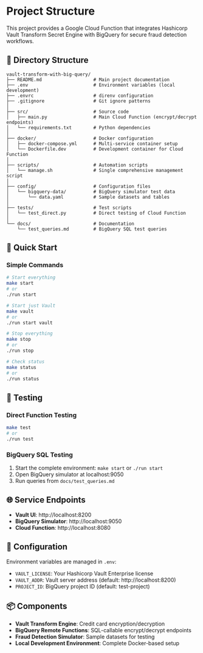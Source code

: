# Project Structure

This project provides a Google Cloud Function that integrates Hashicorp Vault Transform Secret Engine with BigQuery for secure fraud detection workflows.

## 📁 Directory Structure

```
vault-transform-with-big-query/
├── README.md                   # Main project documentation
├── .env                        # Environment variables (local development)
├── .envrc                      # direnv configuration
├── .gitignore                  # Git ignore patterns
│
├── src/                        # Source code
│   ├── main.py                 # Main Cloud Function (encrypt/decrypt endpoints)
│   └── requirements.txt        # Python dependencies
│
├── docker/                     # Docker configuration
│   ├── docker-compose.yml      # Multi-service container setup
│   └── Dockerfile.dev          # Development container for Cloud Function
│
├── scripts/                    # Automation scripts
│   └── manage.sh               # Single comprehensive management script
│
├── config/                     # Configuration files
│   └── bigquery-data/          # BigQuery simulator test data
│       └── data.yaml           # Sample datasets and tables
│
├── tests/                      # Test scripts
│   └── test_direct.py          # Direct testing of Cloud Function
│
└── docs/                       # Documentation
    └── test_queries.md         # BigQuery SQL test queries
```

## 🚀 Quick Start

### Simple Commands
```bash
# Start everything
make start
# or
./run start

# Start just Vault
make vault  
# or
./run start vault

# Stop everything
make stop
# or  
./run stop

# Check status
make status
# or
./run status
```

## 🧪 Testing

### Direct Function Testing
```bash
make test
# or
./run test
```

### BigQuery SQL Testing
1. Start the complete environment: `make start` or `./run start`
2. Open BigQuery simulator at localhost:9050
3. Run queries from `docs/test_queries.md`

## 🌐 Service Endpoints

- **Vault UI**: http://localhost:8200
- **BigQuery Simulator**: http://localhost:9050
- **Cloud Function**: http://localhost:8080

## 📝 Configuration

Environment variables are managed in `.env`:
- `VAULT_LICENSE`: Your Hashicorp Vault Enterprise license
- `VAULT_ADDR`: Vault server address (default: http://localhost:8200)
- `PROJECT_ID`: BigQuery project ID (default: test-project)

## 📦 Components

- **Vault Transform Engine**: Credit card encryption/decryption
- **BigQuery Remote Functions**: SQL-callable encrypt/decrypt endpoints
- **Fraud Detection Simulator**: Sample datasets for testing
- **Local Development Environment**: Complete Docker-based setup
